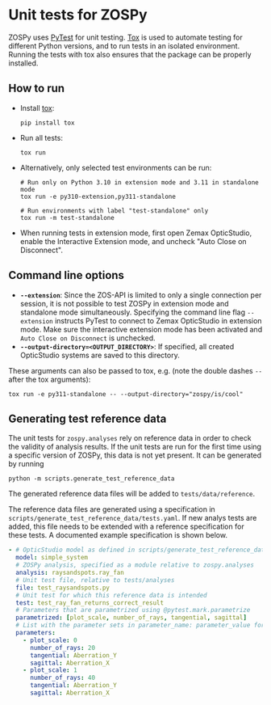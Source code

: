 # Unit tests for ZOSPy

ZOSPy uses [PyTest](https://docs.pytest.org) for unit testing. [Tox](https://tox.wiki) is used to automate testing for
different Python versions, and to run tests in an isolated environment. Running the tests with tox also ensures that the
package can be properly installed.

## How to run

- Install [tox](https://tox.wiki):
  ```shell
  pip install tox
  ```
- Run all tests:
  ```shell
  tox run
  ```
- Alternatively, only selected test environments can be run:
  ```shell
  # Run only on Python 3.10 in extension mode and 3.11 in standalone mode
  tox run -e py310-extension,py311-standalone
  
  # Run environments with label "test-standalone" only
  tox run -m test-standalone
  ```
- When running tests in extension mode, first open Zemax OpticStudio, enable the Interactive Extension mode, and
  uncheck "Auto Close on Disconnect".

## Command line options

- **`--extension`**: Since the ZOS-API is limited to only a single connection per session, it is not possible to test
  ZOSPy in extension mode and standalone mode simultaneously. Specifying the command line flag `--extension` instructs
  PyTest to connect to Zemax OpticStudio in extension mode. Make sure the interactive extension mode has been activated
  and `Auto Close on Disconnect` is unchecked.
- **`--output-directory=<OUTPUT_DIRECTORY>`**: If specified, all created OpticStudio systems are saved to this
  directory.

These arguments can also be passed to tox, e.g. (note the double dashes `--` after the tox arguments):

```shell
tox run -e py311-standalone -- --output-directory="zospy/is/cool" 
```

## Generating test reference data

The unit tests for `zospy.analyses` rely on reference data in order to check the validity of analysis results.
If the unit tests are run for the first time using a specific version of ZOSPy, this data is not yet present.
It can be generated by running

```shell
python -m scripts.generate_test_reference_data
```

The generated reference data files will be added to `tests/data/reference`.

The reference data files are generated using a specification in `scripts/generate_test_reference_data/tests.yaml`.
If new analys tests are added, this file needs to be extended with a reference specification for these tests.
A documented example specification is shown below.

```yaml
- # OpticStudio model as defined in scripts/generate_test_reference_data/systems.py
  model: simple_system
  # ZOSPy analysis, specified as a module relative to zospy.analyses
  analysis: raysandspots.ray_fan
  # Unit test file, relative to tests/analyses
  file: test_raysandspots.py
  # Unit test for which this reference data is intended
  test: test_ray_fan_returns_correct_result
  # Parameters that are parametrized using @pytest.mark.parametrize
  parametrized: [plot_scale, number_of_rays, tangential, sagittal]
  # List with the parameter sets in parameter_name: parameter_value format
  parameters:
    - plot_scale: 0
      number_of_rays: 20
      tangential: Aberration_Y
      sagittal: Aberration_X
    - plot_scale: 1
      number_of_rays: 40
      tangential: Aberration_Y
      sagittal: Aberration_X
```
